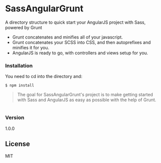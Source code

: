 # SassAngularGrunt

A directory structure to quick start your AngularJS project with Sass, powered by Grunt

  - Grunt concatenates and minifies all of your javascript.
  - Grunt concatenates your SCSS into CSS, and then autoprefixes and minifies it for you.
  - AngularJS is ready to go, with controllers and views setup for you.

### Installation

You need to cd into the directory and:


    $ npm install


> The goal for SassAngularGrunt's project is to
> make getting started with Sass and AngularJS as easy as possible with the help of Grunt.
#
#
#

### Version
1.0.0

License
----

MIT
